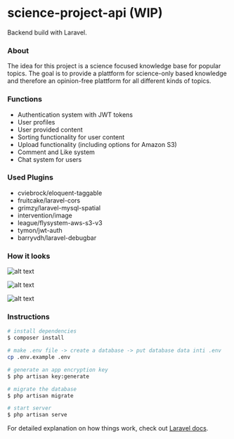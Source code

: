 # science-project-api (WIP)

Backend build with Laravel.

### About

The idea for this project is a science focused knowledge base for popular topics. The goal is to provide a plattform for science-only based knowledge and therefore an opinion-free plattform for all different kinds of topics.

### Functions

-   Authentication system with JWT tokens
-   User profiles
-   User provided content
-   Sorting functionality for user content
-   Upload functionality (including options for Amazon S3)
-   Comment and Like system
-   Chat system for users

### Used Plugins

-   cviebrock/eloquent-taggable
-   fruitcake/laravel-cors
-   grimzy/laravel-mysql-spatial
-   intervention/image
-   league/flysystem-aws-s3-v3
-   tymon/jwt-auth
-   barryvdh/laravel-debugbar

### How it looks

![alt text](https://i.imgur.com/mRhAIPL.gif 'register')

![alt text](https://i.imgur.com/oVscxmj.gif 'verify email')

![alt text](https://i.imgur.com/34d0cvY.gif 'login')

### Instructions

```bash
# install dependencies
$ composer install

# make .env file -> create a database -> put database data inti .env
cp .env.example .env

# generate an app encryption key
$ php artisan key:generate

# migrate the database
$ php artisan migrate

# start server
$ php artisan serve
```

For detailed explanation on how things work, check out [Laravel docs](https://laravel.com/docs/7.x).

